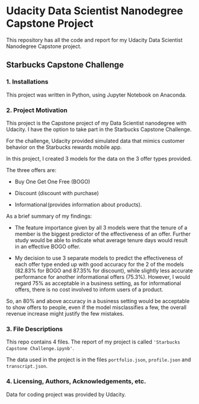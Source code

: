 # Udacity Data Scientist Nanodegree Capstone Project

This repository has all the code and report for my Udacity Data Scientist Nanodegree Capstone project.

## Starbucks Capstone Challenge

### 1. Installations
This project was written in Python, using Jupyter Notebook on Anaconda.

### 2. Project Motivation
This project is the Capstone project of my Data Scientist nanodegree with Udacity. I have the option to take part in the Starbucks Capstone Challenge.

For the challenge, Udacity provided simulated data that mimics customer behavior on the Starbucks rewards mobile app.

In this project, I created 3 models for the data on the 3 offer types provided. 

The three offers are:

+ Buy One Get One Free (BOGO)

+ Discount (discount with purchase)

+ Informational (provides information about products).

As a brief summary of my findings:

- The feature importance given by all 3 models were that the tenure of a member is the biggest predictor of the effectiveness of an offer. Further study would be able to indicate what average tenure days would result in an effective BOGO offer.

- My decision to use 3 separate models to predict the effectiveness of each offer type ended up with good accuracy for the 2 of the models (82.83% for BOGO and 87.35% for discount), while slightly less accurate performance for another informational offers (75.3%). However, I would regard 75% as acceptable in a business setting, as for informational offers, there is no cost involved to inform users of a product.

So, an 80% and above accuracy in a business setting would be acceptable to show offers to people, even if the model misclassifies a few, the overall revenue increase might justify the few mistakes.

### 3. File Descriptions

This repo contains 4 files. The report of my project is called `'Starbucks Capstone Challenge.ipynb'`. 

The data used in the project is in the files `portfolio.json`, `profile.json` and `transcript.json`. 

### 4. Licensing, Authors, Acknowledgements, etc.

Data for coding project was provided by Udacity.
